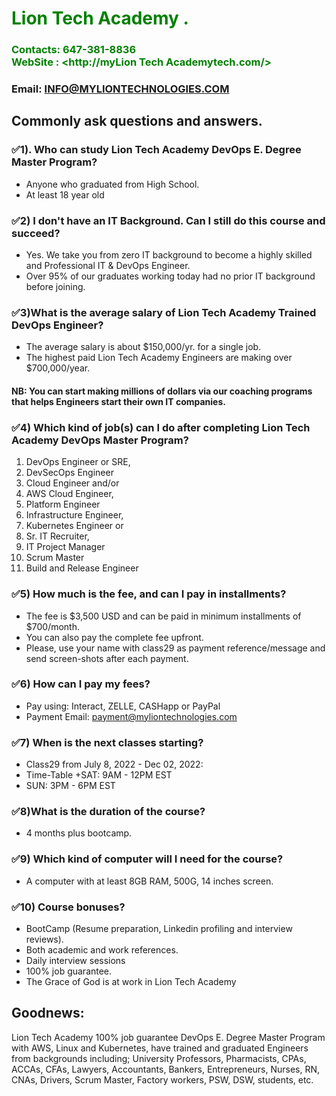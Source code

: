 #  **<span style="color:green">Lion Tech Academy .</span>**
### **<span style="color:green">Contacts: 647-381-8836 <br> WebSite : <http://myLion Tech Academytech.com/></span>**
### **Email: INFO@MYLIONTECHNOLOGIES.COM**

## Commonly ask questions and answers.
### ✅1). Who can study Lion Tech Academy DevOps E. Degree Master Program?
+ Anyone who graduated from High School.
+ At least 18 year old


### ✅2)	I don't have an IT Background. Can I still do this course and succeed? 
+ Yes. We take you from zero IT background to become a highly skilled and Professional IT & DevOps Engineer.
+ Over 95% of our graduates working today had no prior IT background before joining.

### ✅3)What is the average salary of Lion Tech Academy Trained DevOps Engineer? 
+ The average salary is about $150,000/yr. for a single job.
+ The highest paid Lion Tech Academy Engineers are making over $700,000/year. 
#### NB: You can start making millions of dollars via our coaching programs that helps Engineers start their own IT companies.

### ✅4)	Which kind of job(s) can I do after completing Lion Tech Academy DevOps Master Program?

 1. DevOps Engineer or SRE,
 2. DevSecOps Engineer
 3. Cloud Engineer and/or 
 4. AWS Cloud Engineer,
 4. Platform Engineer 
 5. Infrastructure Engineer,
 6. Kubernetes Engineer or 
 7. Sr. IT Recruiter,
 8. IT Project Manager  
 9. Scrum Master
 10. Build and Release Engineer
 
 ### ✅5)	How much is the fee, and can I pay in installments?
+ The fee is $3,500 USD and can be paid in minimum installments of $700/month.
+ You can also pay the complete fee upfront.
+ Please, use your name with class29 as payment reference/message and send screen-shots after each payment.

### ✅6)	How can I pay my fees?
+ Pay using: Interact, ZELLE, CASHapp or PayPal
+ Payment Email: payment@myliontechnologies.com   

### ✅7)  When is the next classes starting?  
+ Class29 from July 8, 2022 - Dec 02, 2022:
+ Time-Table
+SAT: 9AM - 12PM EST
+ SUN: 3PM - 6PM EST
  

### ✅8)What is the duration of the course?  
+ 4 months plus bootcamp.

### ✅9)	Which kind of computer will I need for the course?
+ A computer with at least 8GB RAM, 500G, 14 inches screen.

### ✅10) Course bonuses?
+ BootCamp (Resume preparation, Linkedin profiling and interview reviews).
+ Both academic and work references.
+ Daily interview sessions
+ 100% job guarantee.
+ The Grace of God is at work in Lion Tech Academy 

## Goodnews:
Lion Tech Academy 100% job guarantee DevOps E. Degree Master Program with AWS, Linux and Kubernetes, have trained and graduated Engineers from backgrounds including; University Professors,  Pharmacists, CPAs, ACCAs, CFAs, Lawyers, Accountants, Bankers, Entrepreneurs, Nurses, RN, CNAs, Drivers, Scrum Master, Factory workers, PSW, DSW, students, etc.

